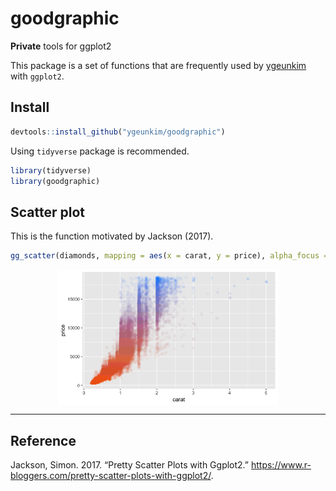 
# goodgraphic

**Private** tools for ggplot2

This package is a set of functions that are frequently used by
[ygeunkim](https://github.com/ygeunkim) with `ggplot2`.

## Install

``` r
devtools::install_github("ygeunkim/goodgraphic")
```

Using `tidyverse` package is recommended.

``` r
library(tidyverse)
library(goodgraphic)
```

## Scatter plot

This is the function motivated by Jackson
(2017).

``` r
gg_scatter(diamonds, mapping = aes(x = carat, y = price), alpha_focus = TRUE, size = 2)
```

<img src="README_files/figure-gfm/unnamed-chunk-3-1.png" width="70%" style="display: block; margin: auto;" />

-----

## Reference

<div id="refs" class="references">

<div id="ref-scatter">

Jackson, Simon. 2017. “Pretty Scatter Plots with Ggplot2.”
<https://www.r-bloggers.com/pretty-scatter-plots-with-ggplot2/>.

</div>

</div>

